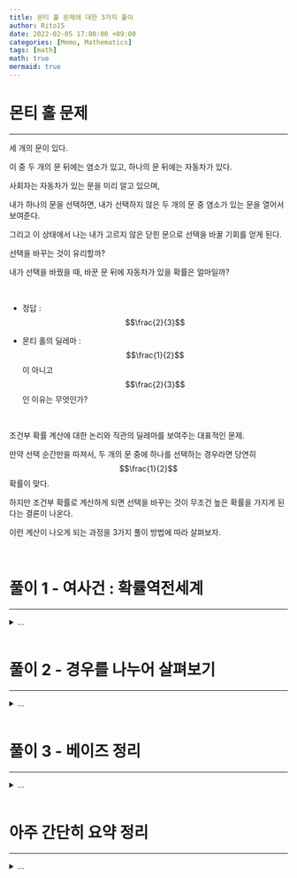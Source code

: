 ```yaml
---
title: 몬티 홀 문제에 대한 3가지 풀이
author: Rito15
date: 2022-02-05 17:00:00 +09:00
categories: [Memo, Mathematics]
tags: [math]
math: true
mermaid: true
---
```


# 몬티 홀 문제
---

세 개의 문이 있다.

이 중 두 개의 문 뒤에는 염소가 있고, 하나의 문 뒤에는 자동차가 있다.

사회자는 자동차가 있는 문을 미리 알고 있으며,

내가 하나의 문을 선택하면, 내가 선택하지 않은 두 개의 문 중 염소가 있는 문을 열어서 보여준다.

그리고 이 상태에서 나는 내가 고르지 않은 닫힌 문으로 선택을 바꿀 기회를 얻게 된다.

선택을 바꾸는 것이 유리할까?

내가 선택을 바꿨을 때, 바꾼 문 뒤에 자동차가 있을 확률은 얼마일까?

<br>

- 정답 : $$\frac{2}{3}$$

- 몬티 홀의 딜레마 : $$\frac{1}{2}$$이 아니고 $$\frac{2}{3}$$ 인 이유는 무엇인가?

<br>

조건부 확률 계산에 대한 논리와 직관의 딜레마를 보여주는 대표적인 문제.

만약 선택 순간만을 따져서, 두 개의 문 중에 하나를 선택하는 경우라면 당연히 $$\frac{1}{2}$$확률이 맞다.

하지만 조건부 확률로 계산하게 되면 선택을 바꾸는 것이 무조건 높은 확률을 가지게 된다는 결론이 나온다.

이런 계산이 나오게 되는 과정을 3가지 풀이 방법에 따라 살펴보자.

<br>



# 풀이 1 - 여사건 : 확률역전세계
---

<details>
<summary markdown="span">
...
</summary>

<br>

내가 처음에 어떤 문을 고르든, 그 문 뒤에 자동차가 있을 확률은 $$\frac{1}{3}$$이다.

그리고 염소가 있을 확률은 $$\frac{2}{3}$$이다.

<br>

그리고 사회자는 이미 자동차의 위치를 알고 있으므로

내가 첫 번째 선택을 한 상태에서,

내가 고르지 않은 문 중에서 '반드시' 염소가 있는 문을 열어준다.

<br>

이제 나는 선택을 바꿀 기회를 얻게 되는데,

내가 처음에 자동차가 있는 문을 골랐을 확률은 $$\frac{1}{3}$$이다.

내가 처음에 염소가 있는 문을 골랐을 확률은 $$\frac{2}{3}$$이다.

<br>

그런데 선택을 바꾸게 된다면

내가 처음에 자동차가 있는 문을 골랐다면 선택을 바꾼 후 '반드시' 염소가 있는 문을 고르게 되고

내가 처음에 염소가 있는 문을 골랐다면 선택을 바꾼 후 '반드시' 자동차가 있는 문을 고르게 된다.

<br>

이제 다시 확률을 계산해보면

만약 내가 선택을 바꾼다는 행위가 전제되었을 때,

'내가 선택한 문 뒤에 자동차가 있을 확률($$\frac{1}{3}$$)'이었던 것은

'내가 선택한 문 뒤에 염소가 있을 확률($$\frac{2}{3}$$)'이 되어버리고

반대로 

'내가 선택한 문 뒤에 염소가 있을 확률($$\frac{2}{3}$$)'이었던 것은

'내가 선택한 문 뒤에 자동차가 있을 확률($$\frac{1}{3}$$)'이 되어버린다.

<br>

다시 정확히 정의해보자면

'내가 처음에 자동차를 고르고 선택을 바꿔서 염소를 얻게 되는 확률'은

'처음에 염소를 고르고 선택을 유지해서 염소를 얻게 되는 확률'인 $$\frac{2}{3}$$와 동일하고,

'내가 처음에 염소를 고르고 선택을 바꿔서 자동차를 얻게 되는 확률'은

'처음에 자동차를 고르고 선택을 유지해서 자동차를 얻게 되는 확률'인 $$\frac{1}{3}$$과 동일하다.

<br>

따라서 '선택을 바꾸는 행위'는 '초기 사건의 확률'과 '초기 사건의 여사건의 확률'을 서로 뒤집어버리는 역할을 하기 때문에

결국 선택을 바꾸는것이 유리하다.

<br>

어떻게 이것이 가능할까?

1. 사회자가 미리 자동차의 위치를 알고 있고,

2. 초기 선택 후, 내가 선택하지 않은 문 중에서 '반드시' 염소가 있는 문을 열어준다.

이렇게 두 가지 전제가 있기에 가능하다.

<br>

만약 3개의 문이 아니라 100개의 문이 있다고 가정하자.

내가 하나를 선택했을 때, 사회자는 내가 선택하지 않은 99개의 문에서 염소가 있는 98개의 문을 열어줄 것이다.

그리고 나는 내 선택을 유지할지, 내가 고르지 않은 문으로 선택을 바꿀지 고민하게 된다.

여기서도 만약 내가 선택을 바꾸게 된다면,

자동차의 확률($$\frac{1}{100}$$)은 염소의 확률($$\frac{99}{100}$$)로 역전되어 버리므로

선택을 바꾸는 것이 유리하다.

<br>

결국 핵심을 정리하자면 이렇다.

사회자가 미리 정답을 알고 있고, 내가 선택한 문을 제외한 문 중에서 '반드시 염소가 있는 문을 열어주기 때문'에

내가 선택을 바꾸는 것은 말 그대로 '내가 최초 선택했을 때의 확률에 대한 여사건을 고르는 것'이 되어버린다.

문이 3개면 $$1 - \frac{1}{3} = \frac{2}{3}$$,

문이 100개면 $$1 - \frac{1}{100} = \frac{99}{100}$$가 된다.

</details>

<br>


# 풀이 2 - 경우를 나누어 살펴보기
---

<details>
<summary markdown="span">
...
</summary>

<br>

이번에는 구체적인 사건의 경우를 나누어 모두 확인해보자.

세 개의 문을 순서대로 A, B, C라고 한다.

A에는 자동차가 있고, B와 C에는 염소가 있다.

<br>

두 가지 선행 사건으로 나누어 경우의 수를 살펴볼 것이다.

1. 선택을 바꾸지 않은 경우
2. 선택을 바꾼 경우

<br>

그리고 다음을 확인하게 된다.

'선행 사건이 결정된 상태에서, 내 최초 선택에 대한 당첨 확률'

<br>

일단 우선은 선택을 바꾸지 않은 경우를 살펴보자.

선택을 바꾸지 않으면 사회자가 어떤 문을 열어주든 확률에 개입하지 않기 때문에, 정답만을 바로 살펴볼 수 있다.

<br>

A를 골랐을 경우, 당첨이다.

B를 골랐을 경우, 당첨이 아니다.

C를 골랐을 경우, 당첨이 아니다.

따라서 선택을 바꾸지 않았을 때의 당첨 확률은 $$\frac{1}{3}$$이다.

<br>

이번에는 선택을 바꾸는 경우를 살펴본다.

A를 골랐을 경우, 사회자는 B 또는 C를 열어서 보여준다.

그리고 나는 사회자가 열어주지 않은 나머지 문(B 또는 C)으로 선택을 바꾸게 되는데,

당첨되지 않는다.

<br>

B를 골랐을 경우, 사회자는 C를 열어서 보여준다.

그리고 나는 A로 선택을 바꾸게 되고, 당첨이다.

<br>

C를 골랐을 경우, 사회자는 B를 열어서 보여준다.

그리고 나는 A로 선택을 바꾸게 되고, 당첨이다.

따라서 선택을 바꿨을 때의 당첨 확률은 $$\frac{2}{3}$$가 되는 것이다.

<br>

이 때, 조건부 확률에 대해 정확히 정의해볼 필요가 있다.

여기서 '당첨 확률'이 의미하는 것은 다음과 같다.

'선택을 바꾸거나 바꾸지 않았을 때, 내 최초 선택에 따른 당첨 확률'

<br>

따라서 '선택을 바꾸거나 바꾸지 않는 것'이 선제 조건이 되는 것이고,

우리가 결국 계산하게 되는 것은 단순히 '내 최초 선택에 따른 당첨 확률'이 아니라

1. '선택을 바꾸지 않았을 때' 내 최초 선택에 따른 당첨 확률
2. '선택을 바꿨을 때' 내 최초 선택에 따른 당첨 확률

이 중에서 2번에 대한 확률(조건부 확률)인 것이다.

<br>

'내가 선택을 바꿨을 때, 바꾼 문 뒤에 자동차가 있을 확률은 얼마일까?'

우리는 이 문장 자체를 독립 확률($$P(A)$$)이 아닌 조건부 확률($$P(A \mid B)$$)로 해석해야 했던 것이다.

이 문장이 조건부 확률을 의미한다는 것을 이해하지 못한다면

이 문제의 정답이 $$\frac{2}{3}$$라는 것을 결코 이해하지 못할 수 있기에 어려운 문제다.

</details>

<br>


# 풀이 3 - 베이즈 정리
---

<details>
<summary markdown="span">
...
</summary>

<br>

내가 문 A를 선택했을 때의 상황을 가정하고 베이즈 정리를 이용해 조건부 확률을 계산해보자.

우선, 각 확률에 대해 정의하자면 다음과 같다.

<br>

$$P(A)$$ = A에 자동차가 있을 확률 = $$\frac{1}{3}$$

$$P(B)$$ = A에 자동차가 있을 확률 = $$\frac{1}{3}$$

$$P(C)$$ = C에 자동차가 있을 확률 = $$\frac{1}{3}$$

$$P(M_A)$$ = 진행자가 A를 열어서 염소를 보여줄 확률 = 0

$$P(M_B)$$ = 진행자가 B를 열어서 염소를 보여줄 확률 = $$\frac{1}{2}$$

$$P(M_C)$$ = 진행자가 C를 열어서 염소를 보여줄 확률 = $$\frac{1}{2}$$

<br>

진행자는 문 B 또는 C를 열어서 염소를 보여줄 것이다.

문 B를 열어 염소를 보여주는 상황과 문 C를 열어 염소를 보여주는 상황은

서로 동일한 확률 분포를 갖게될 것이므로,

둘 중 한가지 상황에 대해서만 해석해도 충분하다.

따라서 문 B를 열어 염소를 보여주는 상황을 가정하여 해석해보자.

<br>

진행자가 문 B를 열어서 염소를 보여주었다는 사건이 선행 사건이 된다.

따라서 계산해야 할 조건부 확률은 다음과 같다.

<br>

$$P(A \mid M_B)$$　

= 진행자가 B를 열어서 염소를 보여주었을 때, A에 자동차가 있을 확률

= 최초에 A를 선택했고, 선택을 바꾸지 않은 경우 당첨될 확률

<br>

$$P(C \mid M_B)$$　

= 진행자가 B를 열어서 염소를 보여주었을 때, C에 자동차가 있을 확률

= 최초에 A를 선택했고, 선택을 바꾼 경우 당첨될 확률

<br>

$$P(A \mid M_B)$$를 계산해보자.

베이즈 정리에 의해,

$$P(A \mid M_B) = \frac{P(M_B \mid A) \cdot P(A)}{P(M_B)}$$ 이다.

<br>

$$P(M_B \mid A)$$ = A에 자동차가 있을 때 진행자가 B를 열어줄 확률 = $$\frac{1}{2}$$

$$P(A) = \frac{1}{3}$$　

$$P(M_B) = \frac{1}{2}$$　

이므로

$$( \frac{1}{2} \cdot \frac{1}{3}) / \frac{1}{2} = \frac{1}{3}$$이다.

<br>

$$P(C \mid M_B)$$를 계산해보자.

베이즈 정리에 의해,

$$P(C \mid M_B) = \frac{P(M_B \mid C) \cdot P(C)}{P(M_B)}$$ 이다.

<br>

$$P(M_B \mid C)$$ = C에 자동차가 있을 때 진행자가 B를 열어줄 확률 = 1

$$P(C) = \frac{1}{3}$$　

$$P(M_B) = \frac{1}{2}$$　

이므로

$$(1 \cdot \frac{1}{3}) / \frac{1}{2} = \frac{2}{3}$$이다.

<br>

따라서 다음과 같은 결론을 얻을 수 있다.

내가 문 A를 선택하고 진행자가 문 B를 열어서 염소를 보여주었다면,

1. 선택을 바꾸지 않았을 때 A에 자동차가 있을 확률 = $$\frac{1}{3}$$
2. 선택을 바꿨을 때 C에 자동차가 있을 확률 = $$\frac{2}{3}$$

</details>

<br>







# 아주 간단히 요약 정리
---

<details>
<summary markdown="span">
...
</summary>

<br>

A에는 자동차, B와 C에는 염소가 있다.

나는 아무 것도 모르고, 사회자는 어디에 뭐가 있는지 모두 알고 있다.

선택의 순간, 바꾸는 경우와 바꾸지 않는 경우로 나누어 살펴보자.

<br>

## **[1] 바꾸는 경우**

A를 골랐다면, B나 C로 바꿨을 때 모두 염소이므로 꽝.

B를 골랐다면, 사회자가 C를 보여주고 나는 A를 선택하게 되므로 당첨.

C를 골랐다면, 사회자가 B를 보여주고 나는 A를 선택하게 되므로 당첨.

<br>

## **[2] 안바꾸는 경우**

A를 고르면 당첨.

B를 고르면 꽝.

C를 고르면 꽝.

<br>

## **그래서 결론?**

안바꾸면 처음 선택할 때의 확률 그대로 $$\frac{1}{3}$$이다.

바꾸면 '처음 선택에 대한 미당첨 확률'이 '당첨 확률'로 역전되므로 $$\frac{2}{3}$$이다.

<br>

## **그럼 문이 3개가 아니고 100개, 1000개, 10000개라면?**

처음 선택 후, 사회자는 염소가 있는 문을 각각 98개, 998개, 9998개 열어준다.

선택을 바꿨을 때 당첨 확률은 각각 $$\frac{99}{100}$$ $$\frac{999}{1000}$$, $$\frac{9999}{10000}$$인가요?

네.

</details>

<br>